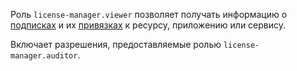 Роль `license-manager.viewer` позволяет получать информацию о [подписках](../../marketplace/concepts/users/subscription.md) и их [привязках](../../marketplace/operations/users/lock-subscription.md) к ресурсу, приложению или сервису.

Включает разрешения, предоставляемые ролью `license-manager.auditor`.
